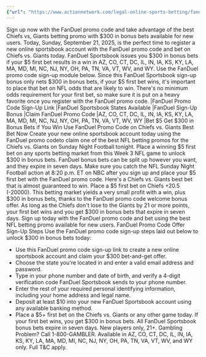 ```yaml
---
{"url": "https://www.actionnetwork.com/legal-online-sports-betting/fanduel-promo-code-claim-best-kc-chiefs-vs-ny-giants-sign-up-offer-now", "title": "FanDuel Promo Code: Best KC Chiefs-NY Giants Sign-Up Offer", "published": "2025-09-21T21:15:32.000Z", "source": "actionnetwork.com", "ingested": "2025-09-27"}
---
```


Sign up now with the FanDuel promo code and take advantage of the best Chiefs vs, Giants betting promo with $300 in bonus bets available for new users. Today, Sunday, September 21, 2025, is the perfect time to register a new online sportsbook account with the FanDuel promo code and bet on Chiefs vs. Giants today.
FanDuel Sportsbook issues you $300 in bonus bets if your $5 first bet results in a win in AZ, CO, CT, DC, IL, IN, IA, KS, KY, LA, MA, MD, MI, NC, NJ, NY, OH, PA, TN, VA, VT, WV, and WY. Use the FanDuel promo code sign-up module below.
Since this FanDuel Sportsbook sign-up bonus only nets $300 in bonus bets, if your $5 first bet wins, it's important to place that bet on NFL odds that are likely to win. There's no minimum odds requirement for your first bet, so make sure it is put on a heavy favorite once you register with the FanDuel promo code.
|FanDuel Promo Code Sign-Up Link
|FanDuel Sportsbook States Available
|FanDuel Sign-Up Bonus
|Claim FanDuel Promo Code
|AZ, CO, CT, DC, IL, IN, IA, KS, KY, LA, MA, MD, MI, NC, NJ, NY, OH, PA, TN, VA, VT, WV, WY
|Bet $5 Get $300 in Bonus Bets if You Win
Use FanDuel Promo Code on Chiefs vs. Giants Best Bet Now
Create your new online sportsbook account today using the FanDuel promo codeto claim one of the best NFL betting promos for the Chiefs vs. Giants on Sunday Night Football tonight. Place a winning $5 first bet on any sports betting market from this Week 3 NFL game to unlock $300 in bonus bets. FanDuel bonus bets can be split up however you want, and they expire in seven days.
Make sure you catch the NFL Sunday Night Football action at 8:20 p.m. ET on NBC after you sign up and place your $5 first bet with the FanDuel promo code.
Here's a Chiefs vs. Giants best bet that is almost guaranteed to win. Place a $5 first bet on Chiefs +20.5 (-20000). This betting market yields a very small profit with a win, plus $300 in bonus bets, thanks to the FanDuel promo code welcome bonus offer.
As long as the Chiefs don't lose to the Giants by 21 or more points, your first bet wins and you get $300 in bonus bets that expire in seven days. Sign up today with the FanDuel promo code and bet using the best NFL betting promo available for new users.
FanDuel Promo Code Offer Sign-Up Steps
Use the FanDuel promo code sign-up steps laid out below to unlock $300 in bonus bets today:
- Use this FanDuel promo code sign-up link to create a new online sportsbook account and claim your $300 bet-and-get offer.
- Choose the state you're located in and enter a valid email address and password.
- Type in your phone number and date of birth, and verify a 4-digit verification code FanDuel Sportsbook sends to your phone number.
- Enter the rest of your required personal identifying information, including your home address and legal name.
- Deposit at least $10 into your new FanDuel Sportsbook account using any available banking method.
- Place a $5+ first bet on the Chiefs vs. Giants or any other game today.
If your first bet wins, you get $300 in bonus bets. All FanDuel Sportsbook bonus bets expire in seven days.
New players only, 21+. Gambling Problem? Call 1-800-GAMBLER. Available in AZ, CO, CT, DC, IL, IN, IA, KS, KY, LA, MA, MD, MI, NC, NJ, NY, OH, PA, TN, VA, VT, WV, and WY only. Full T&C apply.